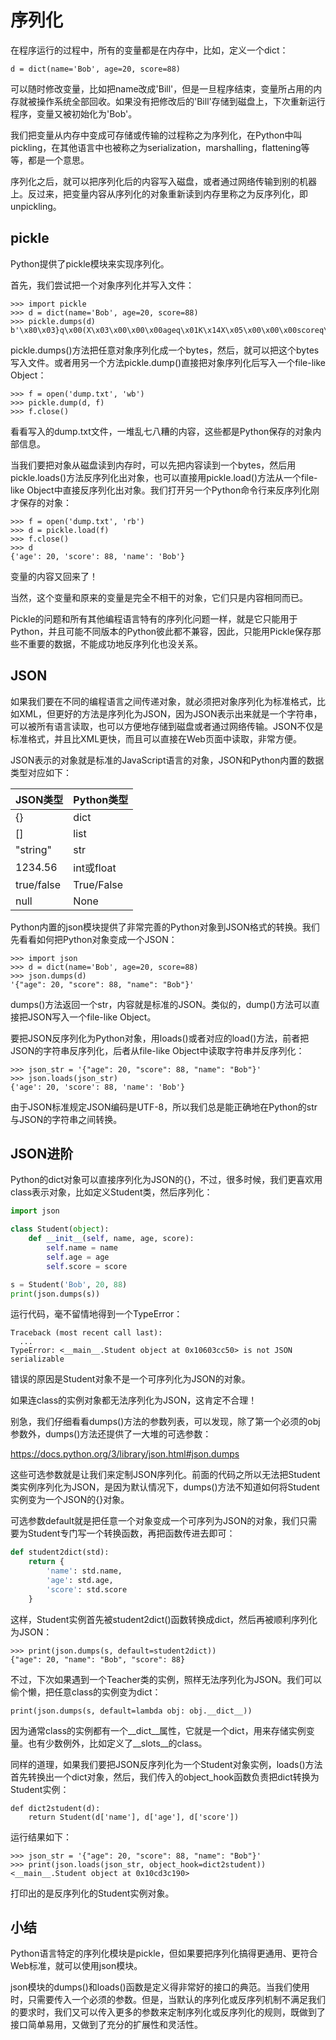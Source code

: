 # 序列化

在程序运行的过程中，所有的变量都是在内存中，比如，定义一个dict：
```
d = dict(name='Bob', age=20, score=88)
```
可以随时修改变量，比如把name改成'Bill'，但是一旦程序结束，变量所占用的内存就被操作系统全部回收。如果没有把修改后的'Bill'存储到磁盘上，下次重新运行程序，变量又被初始化为'Bob'。

我们把变量从内存中变成可存储或传输的过程称之为序列化，在Python中叫pickling，在其他语言中也被称之为serialization，marshalling，flattening等等，都是一个意思。

序列化之后，就可以把序列化后的内容写入磁盘，或者通过网络传输到别的机器上。反过来，把变量内容从序列化的对象重新读到内存里称之为反序列化，即unpickling。

## pickle
Python提供了pickle模块来实现序列化。

首先，我们尝试把一个对象序列化并写入文件：
```
>>> import pickle
>>> d = dict(name='Bob', age=20, score=88)
>>> pickle.dumps(d)
b'\x80\x03}q\x00(X\x03\x00\x00\x00ageq\x01K\x14X\x05\x00\x00\x00scoreq\x02KXX\x04\x00\x00\x00nameq\x03X\x03\x00\x00\x00Bobq\x04u.'
```
pickle.dumps()方法把任意对象序列化成一个bytes，然后，就可以把这个bytes写入文件。或者用另一个方法pickle.dump()直接把对象序列化后写入一个file-like Object：
```
>>> f = open('dump.txt', 'wb')
>>> pickle.dump(d, f)
>>> f.close()
```
看看写入的dump.txt文件，一堆乱七八糟的内容，这些都是Python保存的对象内部信息。

当我们要把对象从磁盘读到内存时，可以先把内容读到一个bytes，然后用pickle.loads()方法反序列化出对象，也可以直接用pickle.load()方法从一个file-like Object中直接反序列化出对象。我们打开另一个Python命令行来反序列化刚才保存的对象：
```
>>> f = open('dump.txt', 'rb')
>>> d = pickle.load(f)
>>> f.close()
>>> d
{'age': 20, 'score': 88, 'name': 'Bob'}
```
变量的内容又回来了！

当然，这个变量和原来的变量是完全不相干的对象，它们只是内容相同而已。

Pickle的问题和所有其他编程语言特有的序列化问题一样，就是它只能用于Python，并且可能不同版本的Python彼此都不兼容，因此，只能用Pickle保存那些不重要的数据，不能成功地反序列化也没关系。

## JSON
如果我们要在不同的编程语言之间传递对象，就必须把对象序列化为标准格式，比如XML，但更好的方法是序列化为JSON，因为JSON表示出来就是一个字符串，可以被所有语言读取，也可以方便地存储到磁盘或者通过网络传输。JSON不仅是标准格式，并且比XML更快，而且可以直接在Web页面中读取，非常方便。

JSON表示的对象就是标准的JavaScript语言的对象，JSON和Python内置的数据类型对应如下：

|JSON类型|Python类型|
|---|---|
|{}|	dict|
|[]|	list|
|"string"|	str|
|1234.56|	int或float|
|true/false|	True/False|
|null	|None|

Python内置的json模块提供了非常完善的Python对象到JSON格式的转换。我们先看看如何把Python对象变成一个JSON：
```
>>> import json
>>> d = dict(name='Bob', age=20, score=88)
>>> json.dumps(d)
'{"age": 20, "score": 88, "name": "Bob"}'
```
dumps()方法返回一个str，内容就是标准的JSON。类似的，dump()方法可以直接把JSON写入一个file-like Object。

要把JSON反序列化为Python对象，用loads()或者对应的load()方法，前者把JSON的字符串反序列化，后者从file-like Object中读取字符串并反序列化：
```
>>> json_str = '{"age": 20, "score": 88, "name": "Bob"}'
>>> json.loads(json_str)
{'age': 20, 'score': 88, 'name': 'Bob'}
```
由于JSON标准规定JSON编码是UTF-8，所以我们总是能正确地在Python的str与JSON的字符串之间转换。

## JSON进阶
Python的dict对象可以直接序列化为JSON的{}，不过，很多时候，我们更喜欢用class表示对象，比如定义Student类，然后序列化：
```python
import json

class Student(object):
    def __init__(self, name, age, score):
        self.name = name
        self.age = age
        self.score = score

s = Student('Bob', 20, 88)
print(json.dumps(s))
```
运行代码，毫不留情地得到一个TypeError：
```
Traceback (most recent call last):
  ...
TypeError: <__main__.Student object at 0x10603cc50> is not JSON serializable
```
错误的原因是Student对象不是一个可序列化为JSON的对象。

如果连class的实例对象都无法序列化为JSON，这肯定不合理！

别急，我们仔细看看dumps()方法的参数列表，可以发现，除了第一个必须的obj参数外，dumps()方法还提供了一大堆的可选参数：

<https://docs.python.org/3/library/json.html#json.dumps>

这些可选参数就是让我们来定制JSON序列化。前面的代码之所以无法把Student类实例序列化为JSON，是因为默认情况下，dumps()方法不知道如何将Student实例变为一个JSON的{}对象。

可选参数default就是把任意一个对象变成一个可序列为JSON的对象，我们只需要为Student专门写一个转换函数，再把函数传进去即可：
```python
def student2dict(std):
    return {
        'name': std.name,
        'age': std.age,
        'score': std.score
    }
```
这样，Student实例首先被student2dict()函数转换成dict，然后再被顺利序列化为JSON：
```
>>> print(json.dumps(s, default=student2dict))
{"age": 20, "name": "Bob", "score": 88}
```
不过，下次如果遇到一个Teacher类的实例，照样无法序列化为JSON。我们可以偷个懒，把任意class的实例变为dict：
```
print(json.dumps(s, default=lambda obj: obj.__dict__))
```
因为通常class的实例都有一个__dict__属性，它就是一个dict，用来存储实例变量。也有少数例外，比如定义了__slots__的class。

同样的道理，如果我们要把JSON反序列化为一个Student对象实例，loads()方法首先转换出一个dict对象，然后，我们传入的object_hook函数负责把dict转换为Student实例：
```
def dict2student(d):
    return Student(d['name'], d['age'], d['score'])
```
运行结果如下：
```
>>> json_str = '{"age": 20, "score": 88, "name": "Bob"}'
>>> print(json.loads(json_str, object_hook=dict2student))
<__main__.Student object at 0x10cd3c190>
```
打印出的是反序列化的Student实例对象。

## 小结
Python语言特定的序列化模块是pickle，但如果要把序列化搞得更通用、更符合Web标准，就可以使用json模块。

json模块的dumps()和loads()函数是定义得非常好的接口的典范。当我们使用时，只需要传入一个必须的参数。但是，当默认的序列化或反序列机制不满足我们的要求时，我们又可以传入更多的参数来定制序列化或反序列化的规则，既做到了接口简单易用，又做到了充分的扩展性和灵活性。